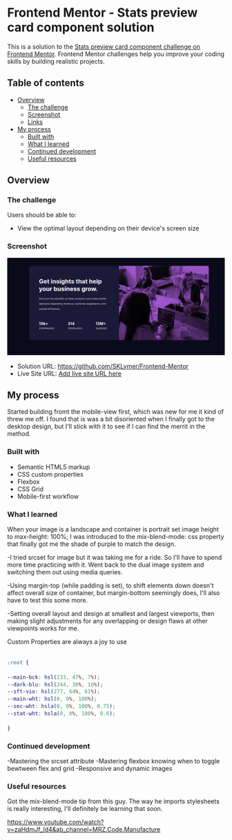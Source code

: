 # Frontend Mentor - Stats preview card component solution

This is a solution to the [Stats preview card component challenge on Frontend Mentor](https://www.frontendmentor.io/challenges/stats-preview-card-component-8JqbgoU62). Frontend Mentor challenges help you improve your coding skills by building realistic projects. 

## Table of contents

- [Overview](#overview)
  - [The challenge](#the-challenge)
  - [Screenshot](#screenshot)
  - [Links](#links)
- [My process](#my-process)
  - [Built with](#built-with)
  - [What I learned](#what-i-learned)
  - [Continued development](#continued-development)
  - [Useful resources](#useful-resources)


## Overview

### The challenge

Users should be able to:

- View the optimal layout depending on their device's screen size

### Screenshot

![](./stats-card-preview.png)

- Solution URL: https://github.com/SKLymer/Frontend-Mentor
- Live Site URL: [Add live site URL here](https://your-live-site-url.com)

## My process

Started building fromt the mobile-view first, which was new for me it kind of threw me off. I found that is was
a bit disoriented when I finally got to the desktop design, but I'll stick with it to see if I can find the merrit in the method.



### Built with

- Semantic HTML5 markup
- CSS custom properties
- Flexbox
- CSS Grid
- Mobile-first workflow

### What I learned

When your image is a landscape and container is portrait set image height to max-height: 100%;
I was introduced to the mix-blend-mode: css property that finally got me the shade of purple to match the design.

-I tried srcset for image but it was taking me for a ride. So I'll have to spend more time practicing with it. Went back to the dual image system and switching them out using media queries.

-Using margin-top (while padding is set), to shift elements down doesn't affect overall size of container, but margin-bottom seemingly does, I'll also have
to test this some more. 

-Setting overall layout and design at smallest and largest viewports, then making slight adjustments for any overlapping or design flaws at
other viewpoints works for me.


Custom Properties are always a joy to use
```css

:root {

--main-bck: hsl(233, 47%, 7%);
--dark-blu: hsl(244, 38%, 16%);
--sft-vio: hsl(277, 64%, 61%);     
--main-wht: hsl(0, 0%, 100%);
--sec-wht: hsla(0, 0%, 100%, 0.75);
--stat-wht: hsla(0, 0%, 100%, 0.6);

}
```

### Continued development

-Mastering the srcset attribute
-Mastering flexbox knowing when to toggle bewtween flex and grid
-Responsive and dynamic images


### Useful resources

Got the mix-blend-mode tip from this guy.
The way he imports stylesheets is really interesting, I'll definitely be learning that soon.

https://www.youtube.com/watch?v=zaHdmJf_ld4&ab_channel=MRZ.Code.Manufacture
